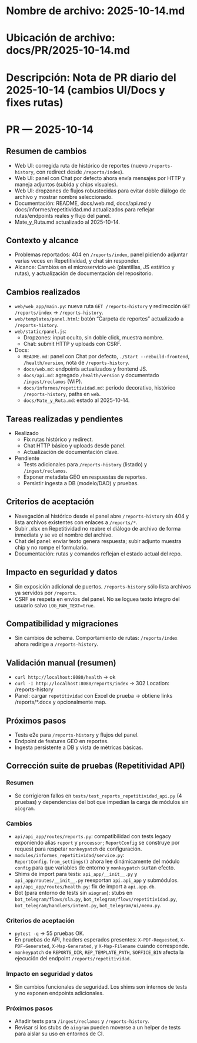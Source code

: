 # Nombre de archivo: 2025-10-14.md
# Ubicación de archivo: docs/PR/2025-10-14.md
# Descripción: Nota de PR diario del 2025-10-14 (cambios UI/Docs y fixes rutas)

# PR — 2025-10-14

## Resumen de cambios
- Web UI: corregida ruta de histórico de reportes (nuevo `/reports-history`, con redirect desde `/reports/index`).
- Web UI: panel con Chat por defecto ahora envía mensajes por HTTP y maneja adjuntos (subida y chips visuales).
- Web UI: dropzones de flujos robustecidas para evitar doble diálogo de archivo y mostrar nombre seleccionado.
- Documentación: README, docs/web.md, docs/api.md y docs/informes/repetitividad.md actualizados para reflejar rutas/endpoints reales y flujo del panel.
- Mate_y_Ruta.md actualizado al 2025-10-14.

## Contexto y alcance
- Problemas reportados: 404 en `/reports/index`, panel pidiendo adjuntar varias veces en Repetitividad, y chat sin responder.
- Alcance: Cambios en el microservicio `web` (plantillas, JS estático y rutas), y actualización de documentación del repositorio.

## Cambios realizados
- `web/web_app/main.py`: nueva ruta `GET /reports-history` y redirección `GET /reports/index` → `/reports-history`.
- `web/templates/panel.html`: botón “Carpeta de reportes” actualizado a `/reports-history`.
- `web/static/panel.js`: 
  - Dropzones: input oculto, sin doble click, muestra nombre.
  - Chat: submit HTTP y uploads con CSRF.
- Docs:
  - `README.md`: panel con Chat por defecto, `./Start --rebuild-frontend`, `/health/version`, nota de `/reports-history`.
  - `docs/web.md`: endpoints actualizados y frontend JS.
  - `docs/api.md`: agregado `/health/version` y documentado `/ingest/reclamos` (WIP).
  - `docs/informes/repetitividad.md`: período decorativo, histórico `/reports-history`, paths en `web`.
  - `docs/Mate_y_Ruta.md`: estado al 2025-10-14.

## Tareas realizadas y pendientes
- Realizado
  - Fix rutas histórico y redirect.
  - Chat HTTP básico y uploads desde panel.
  - Actualización de documentación clave.
- Pendiente
  - Tests adicionales para `/reports-history` (listado) y `/ingest/reclamos`.
  - Exponer metadata GEO en respuestas de reportes.
  - Persistir ingesta a DB (modelo/DAO) y pruebas.

## Criterios de aceptación
- Navegación al histórico desde el panel abre `/reports-history` sin 404 y lista archivos existentes con enlaces a `/reports/*`.
- Subir .xlsx en Repetitividad no reabre el diálogo de archivo de forma inmediata y se ve el nombre del archivo.
- Chat del panel: enviar texto genera respuesta; subir adjunto muestra chip y no rompe el formulario.
- Documentación: rutas y comandos reflejan el estado actual del repo.

## Impacto en seguridad y datos
- Sin exposición adicional de puertos. `/reports-history` sólo lista archivos ya servidos por `/reports`.
- CSRF se respeta en envíos del panel. No se loguea texto íntegro del usuario salvo `LOG_RAW_TEXT=true`.

## Compatibilidad y migraciones
- Sin cambios de schema. Comportamiento de rutas: `/reports/index` ahora redirige a `/reports-history`.

## Validación manual (resumen)
- `curl http://localhost:8080/health` → ok
- `curl -I http://localhost:8080/reports/index` → 302 Location: /reports-history
- Panel: cargar `repetitividad` con Excel de prueba → obtiene links /reports/*.docx y opcionalmente map.

## Próximos pasos
- Tests e2e para `/reports-history` y flujos del panel.
- Endpoint de features GEO en reportes.
- Ingesta persistente a DB y vista de métricas básicas.

## Corrección suite de pruebas (Repetitividad API)

### Resumen
- Se corrigieron fallos en `tests/test_reports_repetitividad_api.py` (4 pruebas) y dependencias del bot que impedían la carga de módulos sin `aiogram`.

### Cambios
- `api/api_app/routes/reports.py`: compatibilidad con tests legacy exponiendo alias `report` y `processor`; `ReportConfig` se construye por request para respetar `monkeypatch` de configuración.
- `modules/informes_repetitividad/service.py`: `ReportConfig.from_settings()` ahora lee dinámicamente del módulo `config` para que variables de entorno y `monkeypatch` surtan efecto.
- Shims de import para tests: `api_app/__init__.py` y `api_app/routes/__init__.py` reexportan `api.api_app` y submódulos.
- `api/api_app/routes/health.py`: fix de import a `api.app.db`.
- Bot (para entorno de tests sin `aiogram`): stubs en `bot_telegram/flows/sla.py`, `bot_telegram/flows/repetitividad.py`, `bot_telegram/handlers/intent.py`, `bot_telegram/ui/menu.py`.

### Criterios de aceptación
- `pytest -q` → 55 pruebas OK.
- En pruebas de API, headers esperados presentes: `X-PDF-Requested`, `X-PDF-Generated`, `X-Map-Generated`, y `X-Map-Filename` cuando corresponde.
- `monkeypatch` de `REPORTS_DIR`, `REP_TEMPLATE_PATH`, `SOFFICE_BIN` afecta la ejecución del endpoint `/reports/repetitividad`.

### Impacto en seguridad y datos
- Sin cambios funcionales de seguridad. Los shims son internos de tests y no exponen endpoints adicionales.

### Próximos pasos
- Añadir tests para `/ingest/reclamos` y `/reports-history`.
- Revisar si los stubs de `aiogram` pueden moverse a un helper de tests para aislar su uso en entornos de CI.

